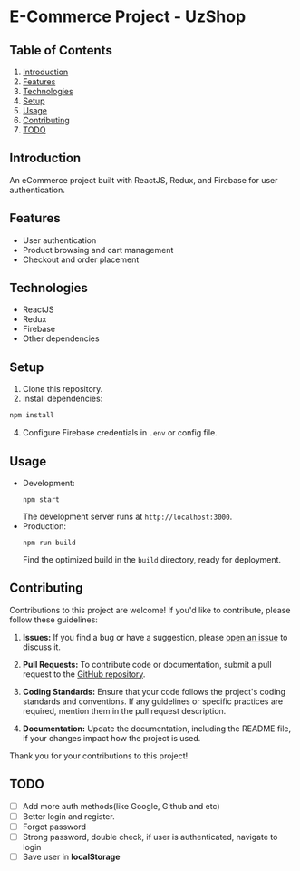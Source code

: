 # E-Commerce Project - UzShop

## Table of Contents

1. [Introduction](#introduction)
2. [Features](#features)
3. [Technologies](#technologies)
4. [Setup](#setup)
5. [Usage](#usage)
6. [Contributing](#contributing)
7. [TODO](#todo)

## Introduction

An eCommerce project built with ReactJS, Redux, and Firebase for user authentication.

## Features

- User authentication
- Product browsing and cart management
- Checkout and order placement

## Technologies

- ReactJS
- Redux
- Firebase
- Other dependencies

## Setup

1. Clone this repository.
2. Install dependencies:

```bash
npm install
```

4.  Configure Firebase credentials in `.env` or config file.

## Usage

- Development:
  ```
  npm start
  ```
  The development server runs at `http://localhost:3000`.
- Production:
  ```
  npm run build
  ```
  Find the optimized build in the `build` directory, ready for deployment.

## Contributing

Contributions to this project are welcome! If you'd like to contribute, please follow these guidelines:

1. **Issues:** If you find a bug or have a suggestion, please [open an issue](https://github.com/IkboljonMe/uzshop-ecommerce/issues) to discuss it.

2. **Pull Requests:** To contribute code or documentation, submit a pull request to the [GitHub repository](https://github.com/IkboljonMe/uzshop-ecommerce/pulls).

3. **Coding Standards:** Ensure that your code follows the project's coding standards and conventions. If any guidelines or specific practices are required, mention them in the pull request description.

4. **Documentation:** Update the documentation, including the README file, if your changes impact how the project is used.

Thank you for your contributions to this project!

## TODO

- [ ] Add more auth methods(like Google, Github and etc)
- [ ] Better login and register.
- [ ] Forgot password
- [ ] Strong password, double check, if user is authenticated, navigate to login
- [ ] Save user in **localStorage**
